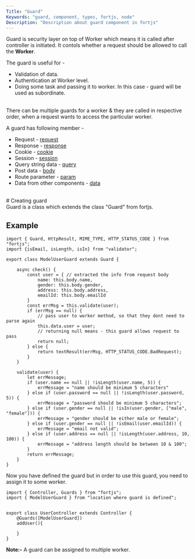 ```yaml
---
Title: "Guard"
Keywords: "guard, component, types, fortjs, node"
Description: "Description about guard component in fortjs"
---
```


Guard is security layer on top of Worker which means it is called after controller is initiated. It contols whether a request should be allowed to call the **Worker**.

The guard is useful for - 
* Validation of data. 
* Authentication at Worker level.
* Doing some task and passing it to worker. In this case - guard will be used as subordinate.

<br>
There can be multiple guards for a worker & they are called in respective order, when a request wants to access the particular worker.

A guard has following member - 

* Request - [request](/tutorial/http-request)
* Response - [response](/tutorial/http-response)
* Cookie - [cookie](/tutorial/cookie)
* Session - [session](/tutorial/session)
* Query string data - [query](/tutorial/query)
* Post data - [body](body)
* Route parameter -  [param](/tutorial/param)
* Data from other components - [data](/tutorial/data)

<br>
# Creating guard

<br>
Guard is a class which extends the class "Guard" from fortjs.


## Example

```
import { Guard, HttpResult, MIME_TYPE, HTTP_STATUS_CODE } from "fortjs";
import {isEmail, isLength, isIn} from "validator";

export class ModelUserGuard extends Guard {

    async check() {
        const user = { // extracted the info from request body
            name: this.body.name,
            gender: this.body.gender,
            address: this.body.address,
            emailId: this.body.emailId
        }
        const errMsg = this.validate(user);
        if (errMsg == null) {
            // pass user to worker method, so that they dont need to parse again
            this.data.user = user;
            // returning null means - this guard allows request to pass
            return null;
        } else {
            return textResult(errMsg, HTTP_STATUS_CODE.BadRequest);
        }
    }

    validate(user) {
        let errMessage;
        if (user.name == null || !isLength(user.name, 5)) {
            errMessage = "name should be minimum 5 characters"
        } else if (user.password == null || !isLength(user.password, 5)) {
            errMessage = "password should be minimum 5 characters";
        } else if (user.gender == null || !isIn(user.gender, ["male", "female"])) {
            errMessage = "gender should be either male or female";
        } else if (user.gender == null || !isEmail(user.emailId)) {
            errMessage = "email not valid";
        } else if (user.address == null || !isLength(user.address, 10, 100)) {
            errMessage = "address length should be between 10 & 100";
        }
        return errMessage;
    }
}
```

Now you have defined the guard but in order to use this guard, you need to assign it to some worker.

```
import { Controller, Guards } from "fortjs";
import { ModelUserGuard } from "location where guard is defined";


export class UserController extends Controller {
    @Guards([ModelUserGuard])
    addUser(){
        
    }
}
```

**Note:-** A guard can be assigned to multiple worker.

